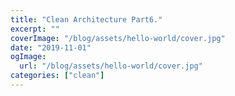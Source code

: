 ```yaml
---
title: "Clean Architecture Part6."
excerpt: ""
coverImage: "/blog/assets/hello-world/cover.jpg"
date: "2019-11-01"
ogImage:
  url: "/blog/assets/hello-world/cover.jpg"
categories: ["clean"]
---
```

